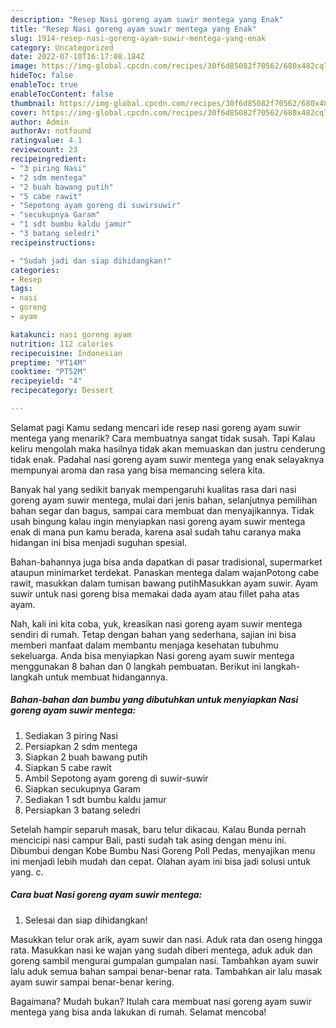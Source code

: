 ```yaml
---
description: "Resep Nasi goreng ayam suwir mentega yang Enak"
title: "Resep Nasi goreng ayam suwir mentega yang Enak"
slug: 1914-resep-nasi-goreng-ayam-suwir-mentega-yang-enak
category: Uncategorized
date: 2022-07-10T16:17:08.184Z
image: https://img-global.cpcdn.com/recipes/30f6d85082f70562/680x482cq70/nasi-goreng-ayam-suwir-mentega-foto-resep-utama.jpg
hideToc: false
enableToc: true
enableTocContent: false
thumbnail: https://img-global.cpcdn.com/recipes/30f6d85082f70562/680x482cq70/nasi-goreng-ayam-suwir-mentega-foto-resep-utama.jpg
cover: https://img-global.cpcdn.com/recipes/30f6d85082f70562/680x482cq70/nasi-goreng-ayam-suwir-mentega-foto-resep-utama.jpg
author: Admin
authorAv: notfound
ratingvalue: 4.1
reviewcount: 23
recipeingredient:
- "3 piring Nasi"
- "2 sdm mentega"
- "2 buah bawang putih"
- "5 cabe rawit"
- "Sepotong ayam goreng di suwirsuwir"
- "secukupnya Garam"
- "1 sdt bumbu kaldu jamur"
- "3 batang seledri"
recipeinstructions:

- "Sudah jadi dan siap dihidangkan!"
categories:
- Resep
tags:
- nasi
- goreng
- ayam

katakunci: nasi goreng ayam 
nutrition: 112 calories
recipecuisine: Indonesian
preptime: "PT14M"
cooktime: "PT52M"
recipeyield: "4"
recipecategory: Dessert

---
```



Selamat pagi Kamu sedang mencari ide resep nasi goreng ayam suwir mentega yang menarik? Cara membuatnya sangat tidak susah. Tapi Kalau keliru mengolah maka hasilnya tidak akan memuaskan dan justru cenderung tidak enak. Padahal nasi goreng ayam suwir mentega yang enak selayaknya mempunyai aroma dan rasa yang bisa memancing selera kita.


Banyak hal yang sedikit banyak mempengaruhi kualitas rasa dari nasi goreng ayam suwir mentega, mulai dari jenis bahan, selanjutnya pemilihan bahan segar dan bagus, sampai cara membuat dan menyajikannya. Tidak usah bingung kalau ingin menyiapkan nasi goreng ayam suwir mentega enak di mana pun kamu berada, karena asal sudah tahu caranya maka hidangan ini bisa menjadi suguhan spesial.

Bahan-bahannya juga bisa anda dapatkan di pasar tradisional, supermarket ataupun minimarket terdekat. Panaskan mentega dalam wajanPotong cabe rawit, masukkan dalam tumisan bawang putihMasukkan ayam suwir. Ayam suwir untuk nasi goreng bisa memakai dada ayam atau fillet paha atas ayam.


Nah, kali ini kita coba, yuk, kreasikan nasi goreng ayam suwir mentega sendiri di rumah. Tetap dengan bahan yang sederhana, sajian ini bisa memberi manfaat dalam membantu menjaga kesehatan tubuhmu sekeluarga. Anda bisa menyiapkan Nasi goreng ayam suwir mentega menggunakan 8 bahan dan 0 langkah pembuatan. Berikut ini langkah-langkah untuk membuat hidangannya.

<!--inarticleads1-->

##### Bahan-bahan dan bumbu yang dibutuhkan untuk menyiapkan Nasi goreng ayam suwir mentega:

1. Sediakan 3 piring Nasi
1. Persiapkan 2 sdm mentega
1. Siapkan 2 buah bawang putih
1. Siapkan 5 cabe rawit
1. Ambil Sepotong ayam goreng di suwir-suwir
1. Siapkan secukupnya Garam
1. Sediakan 1 sdt bumbu kaldu jamur
1. Persiapkan 3 batang seledri


Setelah hampir separuh masak, baru telur dikacau. Kalau Bunda pernah mencicipi nasi campur Bali, pasti sudah tak asing dengan menu ini. Dibumbui dengan Kobe Bumbu Nasi Goreng Poll Pedas, menyajikan menu ini menjadi lebih mudah dan cepat. Olahan ayam ini bisa jadi solusi untuk yang. c. 

<!--inarticleads2-->

##### Cara buat Nasi goreng ayam suwir mentega:


1. Selesai dan siap dihidangkan!

Masukkan telur orak arik, ayam suwir dan nasi. Aduk rata dan oseng hingga rata. Masukkan nasi ke wajan yang sudah diberi mentega, aduk aduk dan goreng sambil mengurai gumpalan gumpalan nasi. Tambahkan ayam suwir lalu aduk semua bahan sampai benar-benar rata. Tambahkan air lalu masak ayam suwir sampai benar-benar kering. 

Bagaimana? Mudah bukan? Itulah cara membuat nasi goreng ayam suwir mentega yang bisa anda lakukan di rumah. Selamat mencoba!
